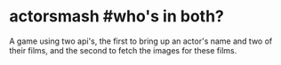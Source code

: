 # actorsmash #who's in both?

A game using two api's, the first to bring up an actor's name and two of their films, and the second to fetch the images for these films. 
